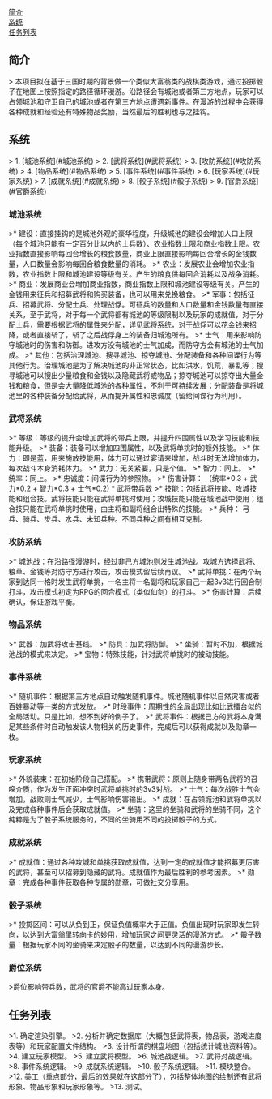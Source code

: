 [简介](#简介)
<br/>
[系统](#系统)
<br/>
[任务列表](#任务列表)

<h2>简介</h2>
> 本项目拟在基于三国时期的背景做一个类似大富翁类的战棋类游戏，通过投掷骰子在地图上按照指定的路径循环漫游。沿路径会有城池或者第三方地点，玩家可以占领城池和守卫自己的城池或者在第三方地点遭遇新事件。在漫游的过程中会获得各种成就和经验还有特殊物品奖励，当然最后的胜利也与之挂钩。

<h2>系统</h2>
> 1. [城池系统](#城池系统)
> 2. [武将系统](#武将系统)
> 3. [攻防系统](#攻防系统)
> 4. [物品系统](#物品系统)
> 5. [事件系统](#事件系统)
> 6. [玩家系统](#玩家系统)
> 7. [成就系统](#成就系统)
> 8. [骰子系统](#骰子系统)
> 9. [官爵系统](#官爵系统)

<h3>城池系统</h3>
>* 建设：直接挂钩的是城池外观的豪华程度，升级城池的建设会增加人口上限（每个城池只能有一定百分比以内的士兵数）、农业指数上限和商业指数上限。农业指数直接影响每回合增长的粮食数量，商业上限直接影响每回合增长的金钱数量，人口数量会影响每回合粮食数量的消耗。
>* 农业：发展农业会增加农业指数，农业指数上限和城池建设等级有关。产生的粮食供每回合消耗以及战争消耗。
>* 商业：发展商业会增加商业指数，商业指数上限和城池建设等级有关。产生的金钱用来征兵和招募武将和购买装备，也可以用来兑换粮食。
>* 军事：包括征兵、招募武将、分配士兵、处理战俘。可征兵的数量和人口数量和金钱数量有直接关系，至于武将，对于每一个武将都有城池的等级限制以及玩家的成就值，对于分配士兵，需要根据武将的属性来分配，详见武将系统，对于战俘可以花金钱来招降，或者直接斩了，斩了之后战俘身上的装备归城池所有。
>* 士气：用来影响防守城池时的伤害和防御。进攻方没有城池的士气加成，而防守方会有城池的士气加成。
>* 其他：包括治理城池、搜寻城池、掠夺城池、分配装备和各种间谍行为等其他行为。治理城池是为了解决城池的非正常状态，比如洪水，饥荒，暴乱等；搜寻城池可以搜出少量粮食和金钱以及隐藏武将或物品；掠夺城池可以掠夺出大量金钱和粮食，但是会大量降低城池的各种属性，不利于可持续发展；分配装备是将城池里的各种装备分配给武将，从而提升属性和忠诚度（留给间谍行为利用）。

<h3>武将系统</h3>
>* 等级：等级的提升会增加武将的带兵上限，并提升四围属性以及学习技能和技能升级。
>* 装备：装备可以增加四围属性，以及武将单挑时的额外技能。
>* 体力：即是蓝，用来施放技能用，体力可以通过宴请来增加，战斗时无法增加体力，每次战斗本身消耗体力。
>* 武力：无关紧要，只是个值。
>* 智力：同上。
>* 统率：同上。
>* 忠诚度：间谍行为的参照物。
>* 伤害计算： （统率*0.3 + 武力*0.2 + 智力*0.3 + 士气*0.2) * 武将带兵数 
>* 技能：包括武将技能、攻城技能和组合技。武将技能只能在武将单挑时使用；攻城技能只能在城池战中使用；组合技只能在武将单挑时使用，由主将和副将组合出特殊的技能。
>* 兵种： 弓兵、骑兵、步兵、水兵、未知兵种。不同兵种之间有相互克制。

<h3>攻防系统</h3>
>* 城池战：在沿路径漫游时，经过非己方城池则发生城池战。攻城方选择武将、粮草、金钱等对防守方进行攻击，攻击模式留后续再议。
>* 武将单挑：在两个玩家到达同一格时发生武将单挑，一名主将一名副将和玩家自己一起3v3进行回合制打斗，攻击模式初定为RPG的回合模式（类似仙剑）的打斗。
>* 伤害计算：后续确认，保证游戏平衡。

<h3>物品系统</h3>
>* 武器：加武将攻击基线。
>* 防具：加武将防御。
>* 坐骑：暂时不加，根据城池战的模式来决定。
>* 宝物：特殊技能，针对武将单挑时的被动技能。

<h3>事件系统</h3>
>* 随机事件：根据第三方地点自动触发随机事件。城池随机事件以自然灾害或者百姓暴动等一类的方式发放。
>* 时段事件：周期性的全局出现比如比武擂台似的全局活动。只是比如，想不到好的例子了。
>* 武将事件：根据己方的武将本身满足某些条件时自动触发该人物相关的历史事件，完成后可以获得成就以及勋章一枚。

<h3>玩家系统</h3>
>* 外貌装束：在初始阶段自己搭配。
>* 携带武将：原则上随身带两名武将的召唤介质，作为发生正面冲突时武将单挑时的3v3对战。
>* 士气：每次战胜士气会增加，战败则士气减少，士气影响伤害输出。
>* 成就：在占领城池和武将单挑以及完成各种事件后会获取成就值。
>* 坐骑：这里的坐骑和武将的坐骑不同，这个纯粹是为了骰子系统服务的，不同的坐骑用不同的投掷骰子的方式。

<h3>成就系统</h3>
>* 成就值：通过各种攻城和单挑获取成就值，达到一定的成就值才能招募更厉害的武将，甚至可以招募到隐藏的武将。成就值作为最后胜利的参考因素。
>* 勋章：完成各种事件获取各种专属的勋章，可做社交分享用。

<h3>骰子系统</h3>
>* 投掷区间：可以从负到正，保证负值概率大于正值。负值出现时玩家即发生转向，以达到大富翁里转向卡的妙用，增加玩家之间更灵活的漫游方式。
>* 骰子数量：根据玩家不同的坐骑来决定骰子的数量，以达到不同的漫游步长。

<h3>爵位系统</h3>
>爵位影响带兵数，武将的官爵不能高过玩家本身。

<h2>任务列表</h2>
>1. 确定渲染引擎。
>2. 分析并确定数据库（大概包括武将表，物品表，游戏进度表等）和玩家配置文件结构。
>3. 设计所谓的棋盘地图（包括统计城池资料等）。
>4. 建立玩家模型。
>5. 建立武将模型。
>6. 城池战逻辑。
>7. 武将对战逻辑。
>8. 事件系统逻辑。
>9. 成就系统逻辑。
>10. 骰子系统逻辑。
>11. 模块整合。
>12. 美工（重点部分，最后的效果就在这部分了），包括整体地图的绘制还有武将形象、物品形象和玩家形象等。
>13. 测试。